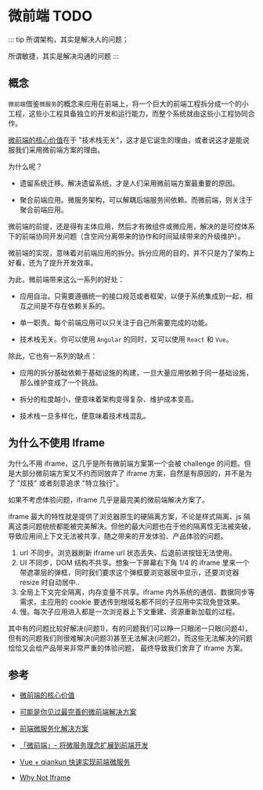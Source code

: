 # 微前端 TODO

::: tip
所谓架构，其实是解决人的问题；

所谓敏捷，其实是解决沟通的问题
:::

## 概念

`微前端`借鉴`微服务`的概念来应用在前端上，将一个巨大的前端工程拆分成一个的小工程，这些小工程具备独立的开发和运行能力，而整个系统就由这些小工程协同合作。

[微前端的核心价值](https://zhuanlan.zhihu.com/p/95085796)在于 "技术栈无关"，这才是它诞生的理由，或者说这才是能说服我们采用微前端方案的理由。

为什么呢？

- 遗留系统迁移。解决遗留系统，才是人们采用微前端方案最重要的原因。

- 聚合前端应用。微服务架构，可以解耦后端服务间依赖。而微前端，则关注于聚合前端应用。

微前端的前提，还是得有主体应用，然后才有微组件或微应用，解决的是可控体系下的前端协同开发问题（含空间分离带来的协作和时间延续带来的升级维护）。

微前端的实现，意味着对前端应用的拆分。拆分应用的目的，并不只是为了架构上好看，还为了提升开发效率。


为此，微前端带来这么一系列的好处：

- 应用自治。只需要遵循统一的接口规范或者框架，以便于系统集成到一起，相互之间是不存在依赖关系的。

- 单一职责。每个前端应用可以只关注于自己所需要完成的功能。

- 技术栈无关。你可以使用 `Angular` 的同时，又可以使用 `React` 和 `Vue`。

除此，它也有一系列的缺点：

- 应用的拆分基础依赖于基础设施的构建，一旦大量应用依赖于同一基础设施，那么维护变成了一个挑战。

- 拆分的粒度越小，便意味着架构变得复杂、维护成本变高。

- 技术栈一旦多样化，便意味着技术栈混乱。

## 为什么不使用 Iframe
为什么不用 iframe，这几乎是所有微前端方案第一个会被 challenge 的问题。但是大部分微前端方案又不约而同放弃了 iframe 方案，自然是有原因的，并不是为了 "炫技" 或者刻意追求 "特立独行"。

如果不考虑体验问题，iframe 几乎是最完美的微前端解决方案了。

iframe 最大的特性就是提供了浏览器原生的硬隔离方案，不论是样式隔离、js 隔离这类问题统统都能被完美解决。但他的最大问题也在于他的隔离性无法被突破，导致应用间上下文无法被共享，随之带来的开发体验、产品体验的问题。

1. url 不同步。浏览器刷新 iframe url 状态丢失、后退前进按钮无法使用。
2. UI 不同步，DOM 结构不共享。想象一下屏幕右下角 1/4 的 iframe 里来一个带遮罩层的弹框，同时我们要求这个弹框要浏览器居中显示，还要浏览器 resize 时自动居中..
3. 全局上下文完全隔离，内存变量不共享。iframe 内外系统的通信、数据同步等需求，主应用的 cookie 要透传到根域名都不同的子应用中实现免登效果。
4. 慢。每次子应用进入都是一次浏览器上下文重建、资源重新加载的过程。

其中有的问题比较好解决(问题1)，有的问题我们可以睁一只眼闭一只眼(问题4)，但有的问题我们则很难解决(问题3)甚至无法解决(问题2)，而这些无法解决的问题恰恰又会给产品带来非常严重的体验问题， 最终导致我们舍弃了 iframe 方案。


## 参考

- [微前端的核心价值](https://zhuanlan.zhihu.com/p/95085796)

- [可能是你见过最完善的微前端解决方案](https://yq.aliyun.com/articles/715922)

- [前端微服务化解决方案](https://alili.tech/archive/ea599f7c/)

- [「微前端」- 将微服务理念扩展到前端开发](https://www.jianshu.com/p/1f409df7de45)

- [Vue + qiankun 快速实现前端微服务](https://segmentfault.com/a/1190000021872481)

- [Why Not Iframe](https://www.yuque.com/kuitos/gky7yw/gesexv)
